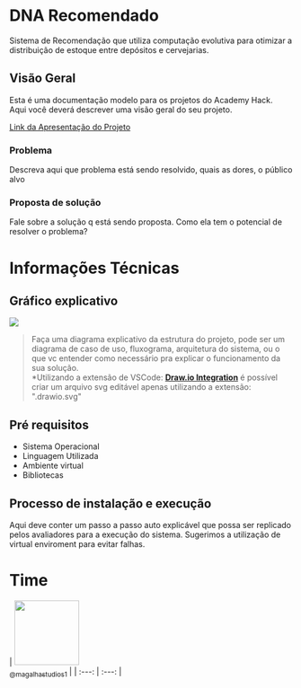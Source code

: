 # DNA Recomendado

Sistema de Recomendação que utiliza computação evolutiva para otimizar a distribuição de estoque entre depósitos e cervejarias.

## Visão Geral  
Esta é uma documentação modelo para os projetos do Academy Hack.  
Aqui você deverá descrever uma visão geral do seu projeto.  

[Link da Apresentação do Projeto](http://caminho.para.o.ppt)

### Problema  
Descreva aqui que problema está sendo resolvido, quais as dores, o público alvo  

### Proposta de solução  
Fale sobre a solução q está sendo proposta. Como ela tem o potencial de resolver o problema?  

# Informações Técnicas
## Gráfico explicativo  
![](readme/architecture.drawio.svg)  
> Faça uma diagrama explicativo da estrutura do projeto, pode ser um diagrama de caso de uso, fluxograma, arquitetura do sistema, ou o que vc entender como necessário pra explicar o funcionamento da sua solução.  
*Utilizando a extensão de VSCode: [**Draw.io Integration**](https://marketplace.visualstudio.com/items?itemName=hediet.vscode-drawio) é possível criar um arquivo svg editável apenas utilizando a extensão: ".drawio.svg"  

## Pré requisitos
- Sistema Operacional  
- Linguagem Utilizada  
- Ambiente virtual
- Bibliotecas  

## Processo de instalação e execução
Aqui deve conter um passo a passo auto explicável que possa ser replicado pelos avaliadores para a execução do sistema.
Sugerimos a utilização de virtual enviroment para evitar falhas.


# Time

| [<img src="https://avatars3.githubusercontent.com/u/41878170?s=115&v=4" width="115"><br><sub>@magalhastudios1</sub>](https://github.com/alexandremendoncaalvaro) | 
| :---: | :---: |
